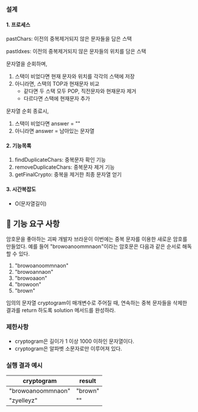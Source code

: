### 설계

#### 1. 프로세스

pastChars: 이전의 중복제거되지 않은 문자들을 담은 스택

pastIdxes: 이전의 중복제거되지 않은 문자들의 위치를 담은 스택

문자열을 순회하며, 

1. 스택이 비었다면 현재 문자와 위치를 각각의 스택에 저장
2. 아니라면, 스택의 TOP과 현재문자 비교
   - 같다면 두 스택 모두 POP, 직전문자와 현재문자 제거
   - 다르다면 스택에 현재문자 추가

문자열 순회 종료시,

1. 스택이 비었다면 answer = ""
2. 아니라면 answer = 남아있는 문자열

#### 2. 기능목록

1. findDuplicateChars: 중복문자 확인 기능
2. removeDuplicateChars: 중복문자 제거 기능
3. getFinalCrypto: 중복을 제거한 최종 문자열 얻기

#### 3. 시간복잡도

- O(문자열길이)





## 🚀 기능 요구 사항

암호문을 좋아하는 괴짜 개발자 브라운이 이번에는 중복 문자를 이용한 새로운 암호를 만들었다. 예를 들어 "browoanoommnaon"이라는 암호문은 다음과 같은 순서로 해독할 수 있다.

1. "browoanoommnaon"
2. "browoannaon"
3. "browoaaon"
4. "browoon"
5. "brown"

임의의 문자열 cryptogram이 매개변수로 주어질 때, 연속하는 중복 문자들을 삭제한 결과를 return 하도록 solution 메서드를 완성하라.

### 제한사항

- cryptogram은 길이가 1 이상 1000 이하인 문자열이다.
- cryptogram은 알파벳 소문자로만 이루어져 있다.

### 실행 결과 예시

| cryptogram | result |
| --- | --- |
| "browoanoommnaon" | "brown" |
| "zyelleyz" | "" |
